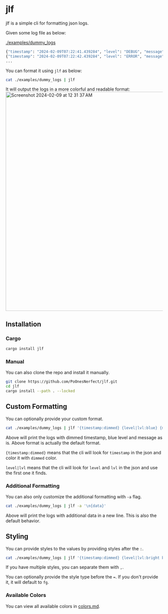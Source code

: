 # jlf

jlf is a simple cli for formatting json logs.

Given some log file as below:

[./examples/dummy_logs](https://github.com/PoOnesNerfect/jlf/blob/main/examples/dummy_logs)

```sh
{"timestamp": "2024-02-09T07:22:41.439284", "level": "DEBUG", "message": "User logged in successfully", "data": {"user_id": 3175, "session_id": "Nsb3P5mZ7971NFIt", "ip_address": "149.215.200.169", "action": "login", "success": false, "error_code": null}}
{"timestamp": "2024-02-09T07:22:42.439284", "level": "ERROR", "message": "Database connection established", "data": {"user_id": 8466, "session_id": "ZMOXKPna3GbzWz2N", "ip_address": "213.135.167.95", "action": "logout", "success": true, "error_code": null}}
...
```

You can format it using `jlf` as below:

```sh
cat ./examples/dummy_logs | jlf
```

It will output the logs in a more colorful and readable format:
<img width="700" alt="Screenshot 2024-02-09 at 12 31 37 AM" src="https://github.com/PoOnesNerfect/jlf/assets/32286177/32b347cd-f56a-4db3-b0e9-99e9d24624e6">

## Installation

### Cargo

```sh
cargo install jlf
```

### Manual

You can also clone the repo and install it manually.

```sh
git clone https://github.com/PoOnesNerfect/jlf.git
cd jlf
cargo install --path . --locked
```

## Custom Formatting

You can optionally provide your custom format.

```sh
cat ./examples/dummy_logs | jlf '{timestamp:dimmed} {level|lvl:blue} {message|msg|body}'
```

Above will print the logs with dimmed timestamp, blue level and message as is.
Above format is actually the default format.

`{timestamp:dimmed}` means that the cli will look for `timestamp` in the json and color it with `dimmed` color.

`level|lvl` means that the cli will look for `level` and `lvl` in the json and use the first one it finds.

### Additional Formatting

You can also only customize the additional formatting with `-a` flag.

```sh
cat ./examples/dummy_logs | jlf -a '\n{data}'
```

Above will print the logs with additional data in a new line.
This is also the default behavior.

## Styling

You can provide styles to the values by providing styles after the `:`.

```sh
cat ./examples/dummy_logs | jlf '{timestamp:dimmed} {level|lvl:bright blue,bg=red,bold} {message|msg|body:fg=bright white}'
```

If you have multiple styles, you can separate them with `,`.

You can optionally provide the style type before the `=`. If you don't provide it, it will default to `fg`.

### Available Colors

You can view all available colors in [colors.md](https://github.com/PoOnesNerfect/jlf/blob/main/colors.md).
